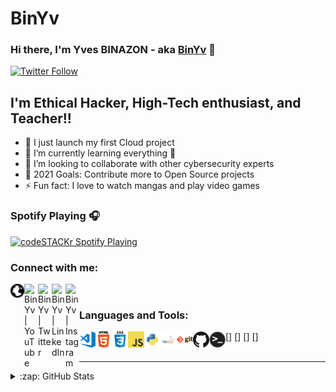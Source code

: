 # BinYv

### Hi there, I'm Yves BINAZON - aka [BinYv][website] 👋

[![Twitter Follow](https://img.shields.io/twitter/follow/binyv19?color=1DA1F2&logo=twitter&style=for-the-badge)](https://twitter.com/intent/follow?original_referer=https%3A%2F%2Fgithub.com%2Fbinyv19&screen_name=binyv19)

## I'm Ethical Hacker, High-Tech enthusiast, and Teacher!!

- 🔭 I just launch my first Cloud project
- 🌱 I’m currently learning everything 🤣
- 👯 I’m looking to collaborate with other cybersecurity experts
- 🥅 2021 Goals: Contribute more to Open Source projects
- ⚡ Fun fact: I love to watch mangas and play video games

### Spotify Playing 🎧

[<img src="https://now-playing-codestackr.vercel.app/api/spotify-playing" alt="codeSTACKr Spotify Playing" width="350" />](https://open.spotify.com/user/swyqyimdc12jajde4vpwd2x1b)

### Connect with me:

[<img align="left" alt="hackerone.com/binyv19" width="22px" src="https://raw.githubusercontent.com/iconic/open-iconic/master/svg/globe.svg" />][website]
[<img align="left" alt="BinYv | YouTube" width="22px" src="https://cdn.jsdelivr.net/npm/simple-icons@v3/icons/youtube.svg" />][youtube]
[<img align="left" alt="BinYv | Twitter" width="22px" src="https://cdn.jsdelivr.net/npm/simple-icons@v3/icons/twitter.svg" />][twitter]
[<img align="left" alt="BinYv | LinkedIn" width="22px" src="https://cdn.jsdelivr.net/npm/simple-icons@v3/icons/linkedin.svg" />][linkedin]
[<img align="left" alt="BinYv | Instagram" width="22px" src="https://cdn.jsdelivr.net/npm/simple-icons@v3/icons/instagram.svg" />][instagram]

<br />

### Languages and Tools:

<img align="left" alt="Visual Studio Code" width="26px" src="https://raw.githubusercontent.com/github/explore/80688e429a7d4ef2fca1e82350fe8e3517d3494d/topics/visual-studio-code/visual-studio-code.png" />
<img align="left" alt="HTML5" width="26px" src="https://raw.githubusercontent.com/github/explore/80688e429a7d4ef2fca1e82350fe8e3517d3494d/topics/html/html.png" />
<img align="left" alt="CSS3" width="26px" src="https://raw.githubusercontent.com/github/explore/80688e429a7d4ef2fca1e82350fe8e3517d3494d/topics/css/css.png" />
[<img align="left" alt="JavaScript" width="26px" src="https://raw.githubusercontent.com/github/explore/80688e429a7d4ef2fca1e82350fe8e3517d3494d/topics/javascript/javascript.png" />]
<img align="left" alt="Python" width="26px" src="https://raw.githubusercontent.com/github/explore/80688e429a7d4ef2fca1e82350fe8e3517d3494d/topics/python/python.png" />
<img align="left" alt="MySQL" width="26px" src="https://raw.githubusercontent.com/github/explore/80688e429a7d4ef2fca1e82350fe8e3517d3494d/topics/mysql/mysql.png" />
[<img align="left" alt="Git" width="26px" src="https://raw.githubusercontent.com/github/explore/80688e429a7d4ef2fca1e82350fe8e3517d3494d/topics/git/git.png" />]
[<img align="left" alt="GitHub" width="26px" src="https://raw.githubusercontent.com/github/explore/78df643247d429f6cc873026c0622819ad797942/topics/github/github.png" />]
[<img align="left" alt="Terminal" width="26px" src="https://raw.githubusercontent.com/github/explore/80688e429a7d4ef2fca1e82350fe8e3517d3494d/topics/terminal/terminal.png" />]

<br />
<br />

---
<details>
  <summary>:zap: GitHub Stats</summary>

  <img align="left" alt="codeSTACKr's GitHub Stats" src="https://github-readme-stats.codestackr.vercel.app/api?username=binyv19&show_icons=true&hide_border=true" />

</details>

[website]: https://hackerone.com/binyv19
[twitter]: https://twitter.com/binyv19
[youtube]: https://youtube.com/binyv19
[instagram]: https://instagram.com/binyv19
[linkedin]: https://linkedin.com/in/codeSTACKr
